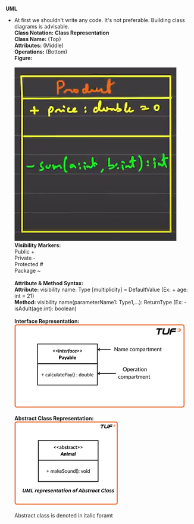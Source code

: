 **UML**
* At first we shouldn't write any code. It's not preferable. Building class diagrams is advisable. <br>
__Class Notation:__
    __Class Representation__<br>
        __Class Name:__ (Top)<br>
        __Attributes:__ (Middle)<br>
        __Operations:__ (Bottom)<br> 
        __Figure:__<br><br>
        ![Fig 1](image-1.png)<br>
    __Visibility Markers:__<br>
        Public +<br>
        Private -<br>
        Protected #<br>
        Package ~<br><br>
    __Attribute & Method Syntax:__<br>
        __Attribute:__ visibility name: Type [multiplicity] = DefaultValue (Ex: + age: int = 21)<br>
        __Method:__ visibility name(parameterName1: Type1,...): ReturnType (Ex: - isAdult(age:int): boolean)<br><br>
        __Interface Representation:__<br>
        ![Interface Rep](image-4.png)<br><br>
        __Abstract Class Representation:__<br>
        ![Abs Class Rep](image-2.png)<br><br>
        Abstract class is denoted in italic foramt



